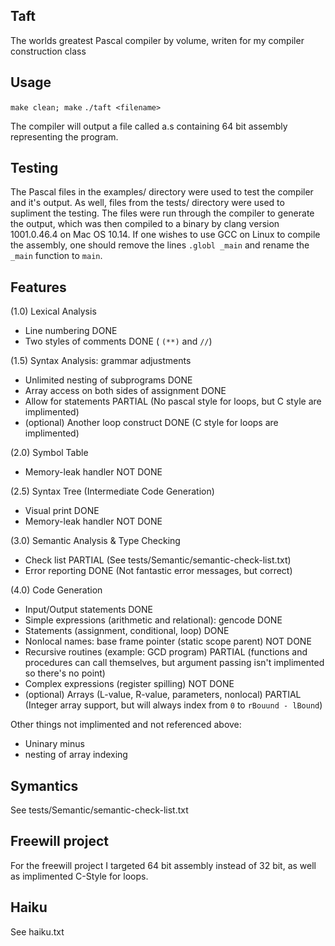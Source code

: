 ## Taft

The worlds greatest Pascal compiler by volume, writen for my compiler construction class

## Usage
`make clean; make`
`./taft <filename>`

The compiler will output a file called a.s containing 64 bit assembly representing the
program. 

## Testing
The Pascal files in the examples/ directory were used to test the compiler and it's output.
As well, files from the tests/ directory were used to supliment the testing. The files were
run through the compiler to generate the output, which was then compiled to a binary by clang
version 1001.0.46.4 on Mac OS 10.14. If one wishes to use GCC on Linux to compile the assembly,
one should remove the lines `.globl _main` and rename the `_main` function to `main`.

## Features
(1.0) Lexical Analysis

- Line numbering                                              DONE
- Two styles of comments                                      DONE ( `(**)` and `//`)

(1.5) Syntax Analysis: grammar adjustments

- Unlimited nesting of subprograms                            DONE
- Array access on both sides of assignment                    DONE
- Allow for statements                                        PARTIAL (No pascal style for loops, but C style are implimented)
- (optional) Another loop construct                           DONE (C style for loops are implimented)

(2.0) Symbol Table

- Memory-leak handler                                         NOT DONE

(2.5) Syntax Tree (Intermediate Code Generation)

- Visual print                                                DONE
- Memory-leak handler                                         NOT DONE

(3.0) Semantic Analysis & Type Checking

- Check list                                                  PARTIAL (See tests/Semantic/semantic-check-list.txt)
- Error reporting                                             DONE (Not fantastic error messages, but correct)

(4.0) Code Generation

- Input/Output statements                                     DONE
- Simple expressions (arithmetic and relational): gencode     DONE
- Statements (assignment, conditional, loop)                  DONE
- Nonlocal names: base frame pointer (static scope parent)    NOT DONE
- Recursive routines (example: GCD program)                   PARTIAL (functions and procedures can call themselves, but argument passing isn't implimented so there's no point)
- Complex expressions (register spilling)                     NOT DONE
- (optional) Arrays (L-value, R-value, parameters, nonlocal)  PARTIAL (Integer array support, but will always index from `0` to `rBouund - lBound`)

Other things not implimented and not referenced above:
- Uninary minus
- nesting of array indexing

## Symantics
See tests/Semantic/semantic-check-list.txt

## Freewill project

For the freewill project I targeted 64 bit assembly instead of 32 bit, as well as implimented
C-Style for loops.

## Haiku
See haiku.txt